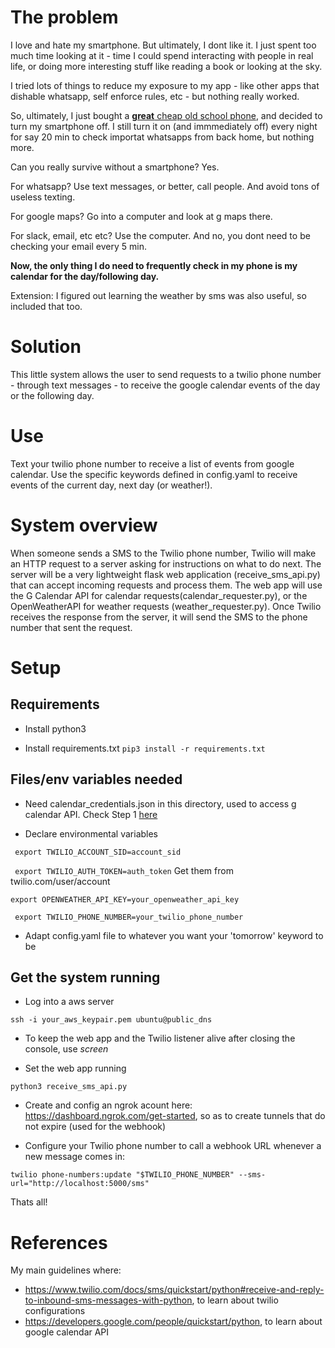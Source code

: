 # The problem

I love and hate my smartphone. But ultimately, I dont like it. I just spent too much time looking at it - time I could spend interacting with people in real life, or doing more interesting stuff like reading a book or looking at the sky.

I tried lots of things to reduce my exposure to my app - like other apps that dishable whatsapp, self enforce rules, etc -  but nothing really worked.

So, ultimately, I just bought a [**great** cheap old school phone](https://www.amazon.com/Ushining-Feature-Unlocked-Mobile-Carrier/dp/B07VRLBZ1M), and decided to turn my smartphone off. I still turn it on (and immmediately off) every night for say 20 min to check importat whatsapps from back home, but nothing more.

Can you really survive without a smartphone? Yes.

For whatsapp? Use text messages, or better, call people. And avoid tons of useless texting.

For google maps? Go into a computer and look at g maps there.

For slack, email, etc etc? Use the computer. And no, you dont need to be checking your email every 5 min.

**Now, the only thing I do need to frequently check in my phone is my calendar for the day/following day.**

Extension: I figured out learning the weather by sms was also useful, so included that too.

# Solution

This little system allows the user to send requests to a twilio phone number - through text messages - to receive the google calendar events of the day or the following day.

# Use

Text your twilio phone number to receive a list of events from google calendar. Use the specific keywords defined in config.yaml to receive events of the current day, next day (or weather!).

# System overview

When someone sends a SMS to the Twilio phone number, Twilio will make an HTTP request to a server asking for instructions on what to do next. The server will be a very lightweight flask web application (receive_sms_api.py) that can accept incoming requests and process them. The web app will use the G Calendar API for calendar requests(calendar_requester.py), or the OpenWeatherAPI for weather requests (weather_requester.py). Once Twilio receives the response from the server, it will send the SMS to the phone number that sent the request.


# Setup

## Requirements

* Install python3

* Install requirements.txt 
`pip3 install -r requirements.txt`

## Files/env variables needed

* Need calendar_credentials.json in this directory, used to access g calendar API. Check Step 1 [here](https://developers.google.com/calendar/quickstart/python)

* Declare environmental variables

` export TWILIO_ACCOUNT_SID=account_sid`

` export TWILIO_AUTH_TOKEN=auth_token`
Get them from twilio.com/user/account

`export OPENWEATHER_API_KEY=your_openweather_api_key`

` export TWILIO_PHONE_NUMBER=your_twilio_phone_number`
<!-- ` export TWILIO_PHONE_NUMBER=+16672399039` -->

* Adapt config.yaml file to whatever you want your 'tomorrow' keyword to be

## Get the system running

* Log into a aws server

`ssh -i your_aws_keypair.pem ubuntu@public_dns`
<!-- `ssh -i aws_keypair.pem ubuntu@ec2-54-165-154-230.compute-1.amazonaws.com` -->

* To keep the web app and the Twilio listener alive after closing the console, use *screen*

* Set the web app running

`python3 receive_sms_api.py`

* Create and config an ngrok acount here: https://dashboard.ngrok.com/get-started, so as to create tunnels that do not expire (used for the webhook)

* Configure your Twilio phone number to call a webhook URL whenever a new message comes in:

`twilio phone-numbers:update "$TWILIO_PHONE_NUMBER" --sms-url="http://localhost:5000/sms"`

Thats all!


# References

My main guidelines where:

* https://www.twilio.com/docs/sms/quickstart/python#receive-and-reply-to-inbound-sms-messages-with-python, to learn about twilio configurations
* https://developers.google.com/people/quickstart/python, to learn about google calendar API
